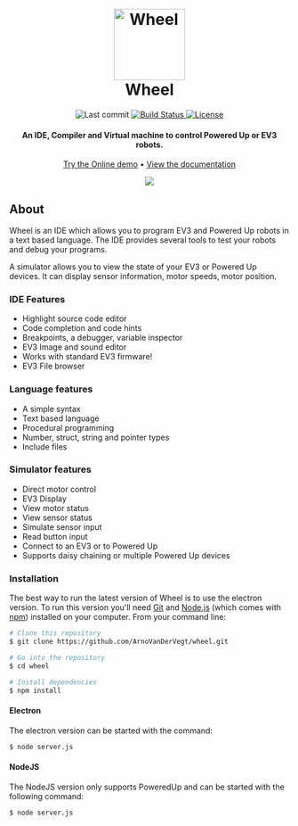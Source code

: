 <h1 align="center">
  <br>
  <a href="https://arnovandervegt.github.io/wheel/site/ide/ide.html"><img src="https://arnovandervegt.github.io/wheel/assets/icons/png/128x128.png" alt="Wheel" width="128"></a>
  <br>
  Wheel
  <br>
</h1>

<p align="center">
  <img src="https://img.shields.io/github/last-commit/ArnoVanDerVegt/wheel?color=blue" alt="Last commit">
  <a href="https://travis-ci.org/ArnoVanDerVegt/wheel">
    <img src="https://travis-ci.org/ArnoVanDerVegt/wheel.svg?branch=develop" alt="Build Status">
  </a>
  <a href="https://github.com/ArnoVanDerVegt/wheel/blob/master/license.txt">
    <img src="https://img.shields.io/github/license/mashape/apistatus.svg" alt="License">
  </a>
</p>

<h4 align="center">
  An IDE, Compiler and Virtual machine to control Powered Up or EV3 robots.
</h4>

<p align="center">
  <a href="http://arnovandervegt.github.io/wheel/site/ide/ide.html">Try the Online demo</a> •
  <a href="https://arnovandervegt.github.io/wheel/site/docs/index.html">View the documentation</a>
</p>

<p align="center">
  <img src="https://arnovandervegt.github.io/wheel/images/screenshot03.png"/>
</p>

## About

Wheel is an IDE which allows you to program EV3 and Powered Up robots in a text based language.
The IDE provides several tools to test your robots and debug your programs.

A simulator allows you to view the state of your EV3 or Powered Up devices.
It can display sensor information, motor speeds, motor position.

### IDE Features

- Highlight source code editor
- Code completion and code hints
- Breakpoints, a debugger, variable inspector
- EV3 Image and sound editor
- Works with standard EV3 firmware!
- EV3 File browser

### Language features

- A simple syntax
- Text based language
- Procedural programming
- Number, struct, string and pointer types
- Include files

### Simulator features

- Direct motor control
- EV3 Display
- View motor status
- View sensor status
- Simulate sensor input
- Read button input
- Connect to an EV3 or to Powered Up
- Supports daisy chaining or multiple Powered Up devices

### Installation

The best way to run the latest version of Wheel is to use the electron version.
To run this version you'll need [Git](https://git-scm.com) and [Node.js](https://nodejs.org/en/download/) (which comes with [npm](http://npmjs.com)) installed on your computer. From your command line:

```bash
# Clone this repository
$ git clone https://github.com/ArnoVanDerVegt/wheel.git

# Go into the repository
$ cd wheel

# Install dependencies
$ npm install
```

#### Electron

The electron version can be started with the command:
```bash
$ node server.js
```

#### NodeJS

The NodeJS version only supports PoweredUp and can be started with the following command:
```bash
$ node server.js
```
